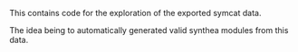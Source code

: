 This contains code for the exploration of the exported symcat data.

The idea being to automatically generated valid synthea modules from this data.
